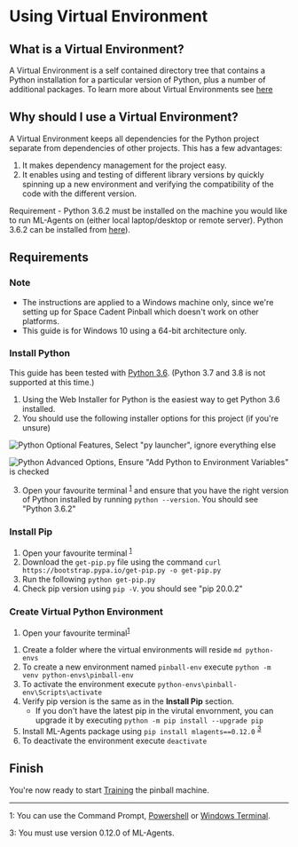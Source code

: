 # Using Virtual Environment

## What is a Virtual Environment?
A Virtual Environment is a self contained directory tree that contains a Python installation
for a particular version of Python, plus a number of additional packages. To learn more about
Virtual Environments see [here][pythonVirtualEnvironments]

## Why should I use a Virtual Environment?
A Virtual Environment keeps all dependencies for the Python project separate from dependencies
of other projects. This has a few advantages:
1. It makes dependency management for the project easy.
1. It enables using and testing of different library versions by quickly
spinning up a new environment and verifying the compatibility of the code with the
different version.

Requirement - Python 3.6.2 must be installed on the machine you would like
to run ML-Agents on (either local laptop/desktop or remote server). Python 3.6.2 can be
installed from [here][pythonDownload]).


## Requirements

### __Note__
- The instructions are applied to a Windows machine only, since we're setting up for Space Cadent Pinball which doesn't work on other platforms.
- This guide is for Windows 10 using a 64-bit architecture only. 

### __Install Python__
This guide has been tested with [Python 3.6][pythonDownload]. (Python 3.7 and 3.8 is not supported at this time.)

1. Using the Web Installer for Python is the easiest way to get Python 3.6 installed.
1. You should use the following installer options for this project (if you're unsure)

![Python Optional Features, Select "py launcher", ignore everything else](./imgs/python_optional.png)

![Python Advanced Options, Ensure "Add Python to Environment Variables" is checked](./imgs/python_advanced.png)

3. Open your favourite terminal <sup>[1](#footnote1)</sup> and ensure that you have the right version of Python installed by running `python --version`. You should see "Python 3.6.2"

### __Install Pip__
1. Open your favourite terminal <sup>[1](#footnote1)</sup>
1. Download the `get-pip.py` file using the command `curl https://bootstrap.pypa.io/get-pip.py -o get-pip.py`
1. Run the following `python get-pip.py`
1. Check pip version using `pip -V`. you should see "pip 20.0.2"


###  __Create Virtual Python Environment__

1. Open your favourite terminal<sup>[1](#footnote1)</sup> 
<!-- as an Administrator <sup>[2](#footnote2)</sup> -->
1. Create a folder where the virtual environments will reside `md python-envs`
1. To create a new environment named `pinball-env` execute `python -m venv python-envs\pinball-env`
1. To activate the environment execute `python-envs\pinball-env\Scripts\activate`
1. Verify pip version is the same as in the __Install Pip__ section. 
    - If you don't have the latest pip in the virutal envornment, you can upgrade it by executing `python -m pip install --upgrade pip`
1. Install ML-Agents package using `pip install mlagents==0.12.0` <sup>[3](#footnote3)</sup>
1. To deactivate the environment execute `deactivate`

## Finish

You're now ready to start [Training][training] the pinball machine.

<!-- Footnotes -->
<hr/>

<a name="footnote1">1</a>: You can use the Command Prompt, [Powershell][powershell] or [Windows Terminal][windowsTerminal]. 

<!-- <a name="footnote2">2</a>: Right click and choose "Run as Administrator". -->

<a name="footnote3">3</a>: You must use version 0.12.0 of ML-Agents.



<!-- Links -->
[pythonVirtualEnvironments]: https://docs.python.org/3/library/venv.html "Python Virtual Environments Documentation"
[pythonDownload]: https://www.python.org/downloads/release/python-362/ "Download Python 3.6"
[powershell]: https://docs.microsoft.com/en-au/powershell/scripting/install/installing-powershell-core-on-windows?view=powershell-7 "Install Powershell on Windows"
[windowsTerminal]: https://www.microsoft.com/en-us/p/windows-terminal-preview/9n0dx20hk701?activetab=pivot:overviewtab "Windows Terminal"
[training]: ./Training-ML-Agents.md "Training tutorial" 
